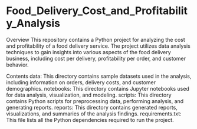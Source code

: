 # Food_Delivery_Cost_and_Profitability_Analysis

Overview
This repository contains a Python project for analyzing the cost and profitability of a food delivery service. The project utilizes data analysis techniques to gain insights into various aspects of the food delivery business, including cost per delivery, profitability per order, and customer behavior.

Contents
data: This directory contains sample datasets used in the analysis, including information on orders, delivery costs, and customer demographics.
notebooks: This directory contains Jupyter notebooks used for data analysis, visualization, and modeling.
scripts: This directory contains Python scripts for preprocessing data, performing analysis, and generating reports.
reports: This directory contains generated reports, visualizations, and summaries of the analysis findings.
requirements.txt: This file lists all the Python dependencies required to run the project.
